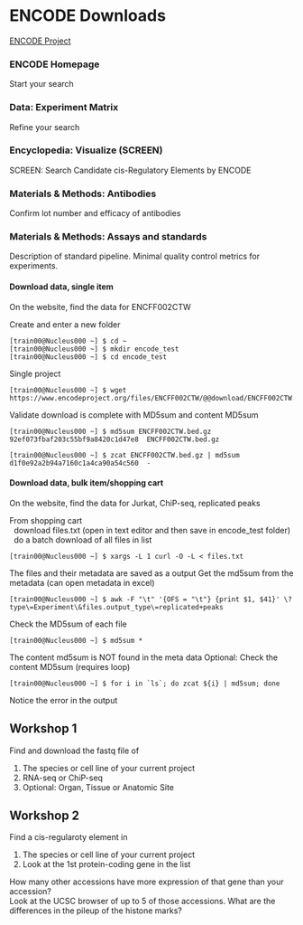 # ENCODE Downloads

[ENCODE Project](https://www.encodeproject.org/)


### ENCODE Homepage
Start your search

### Data: Experiment Matrix
Refine your search

### Encyclopedia: Visualize (SCREEN)
SCREEN: Search Candidate cis-Regulatory Elements by ENCODE

### Materials & Methods: Antibodies
Confirm lot number and efficacy of antibodies

### Materials & Methods: Assays and standards
Description of standard pipeline.
Minimal quality control metrics for experiments.




#### Download data, single item
On the website, find the data for ENCFF002CTW

Create and enter a new folder
```console
[train00@Nucleus000 ~] $ cd ~
[train00@Nucleus000 ~] $ mkdir encode_test
[train00@Nucleus000 ~] $ cd encode_test
```

Single project
```console
[train00@Nucleus000 ~] $ wget https://www.encodeproject.org/files/ENCFF002CTW/@@download/ENCFF002CTW.bed.gz
```

Validate download is complete with MD5sum and content MD5sum
```console
[train00@Nucleus000 ~] $ md5sum ENCFF002CTW.bed.gz 
92ef073fbaf203c55bf9a8420c1d47e8  ENCFF002CTW.bed.gz

[train00@Nucleus000 ~] $ zcat ENCFF002CTW.bed.gz | md5sum
d1f0e92a2b94a7160c1a4ca90a54c560  -
```

#### Download data, bulk item/shopping cart
On the website, find the data for Jurkat, ChiP-seq, replicated peaks


From shopping cart<br/>
&nbsp;&nbsp;download files.txt (open in text editor and then save in encode_test folder)
&nbsp;&nbsp;do a batch download of all files in list
```console
[train00@Nucleus000 ~] $ xargs -L 1 curl -O -L < files.txt
```

The files and their metadata are saved as a output
Get the md5sum from the metadata (can open metadata in excel)
```console
[train00@Nucleus000 ~] $ awk -F "\t" '{OFS = "\t"} {print $1, $41}' \?type\=Experiment\&files.output_type\=replicated+peaks
```

Check the MD5sum of each file
```console
[train00@Nucleus000 ~] $ md5sum *
```

The content md5sum is NOT found in the meta data
Optional: Check the content MD5sum (requires loop)
```console
[train00@Nucleus000 ~] $ for i in `ls`; do zcat ${i} | md5sum; done
```
Notice the error in the output


## Workshop 1
Find and download the fastq file of
1) The species or cell line of your current project<br/>
2) RNA-seq or ChiP-seq<br/>
3) Optional: Organ, Tissue or Anatomic Site<br/>

## Workshop 2
Find a cis-regularoty element in
1) The species or cell line of your current project<br/>
2) Look at the 1st protein-coding gene in the list<br/>

How many other accessions have more expression of that gene than your accession?<br/>
Look at the UCSC browser of up to 5 of those accessions. What are the differences in the pileup of the histone marks?<br/>

